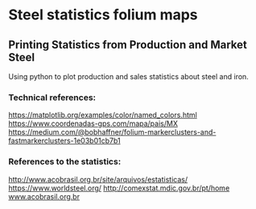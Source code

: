 # Steel statistics folium maps

## Printing Statistics from Production and Market Steel
Using python to plot production and sales statistics about steel and iron.

### Technical references:
https://matplotlib.org/examples/color/named_colors.html
https://www.coordenadas-gps.com/mapa/pais/MX
https://medium.com/@bobhaffner/folium-markerclusters-and-fastmarkerclusters-1e03b01cb7b1

 

### References to the statistics:
http://www.acobrasil.org.br/site/arquivos/estatisticas/
https://www.worldsteel.org/
http://comexstat.mdic.gov.br/pt/home
www.acobrasil.org.br
